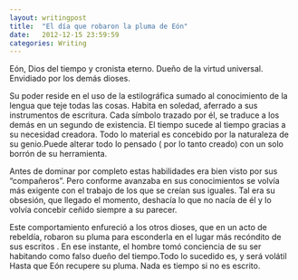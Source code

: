 ```yaml
---
layout: writingpost
title:  "El día que robaron la pluma de Eón"
date:   2012-12-15 23:59:59
categories: Writing
---
```


Eón, Dios del tiempo y cronista eterno. Dueño de la virtud universal. Envidiado por los demás dioses.

Su poder reside  en el uso de la estilográfica sumado al conocimiento de la lengua que teje todas las cosas. Habita en soledad, aferrado a sus instrumentos de escritura. Cada símbolo trazado por él, se traduce a los demás en un segundo de existencia. El tiempo sucede al tiempo gracias a su necesidad creadora. Todo lo material es concebido por la naturaleza de su genio.Puede alterar todo lo pensado ( por lo tanto creado) con un solo borrón de su herramienta. 
 
Antes de dominar por completo estas habilidades era bien visto por sus “compañeros”. Pero conforme avanzaba en sus conocimientos se volvía más exigente con el trabajo de los que se creían sus iguales. Tal era su obsesión, que llegado el momento, deshacía  lo que no nacía de  él y lo volvía concebir ceñido siempre a su parecer.

Este comportamiento enfureció a los otros dioses, que en un acto de rebeldía, robaron su pluma para esconderla en el lugar más recóndito de sus escritos . En ese instante, el hombre tomó conciencia  de su ser habitando como falso dueño del tiempo.Todo lo sucedido es, y será volátil Hasta que Eón recupere su pluma. Nada es tiempo si no es escrito.
